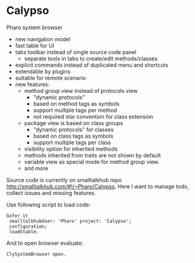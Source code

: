 # Calypso
Pharo system browser

- new navigation model
- fast table for UI
- tabs toolbar instead of single source code panel
  - separate tools in tabs to create/edit methods/classes
- explicit commands instead of duplicated menu and shortcuts 
- extendable by plugins
- suitable for remote scenario
- new features:
  - method group view instead of protocols view
      - "dynamic protocols"
      - based on method tags as symbols
      - support multiple tags per method
      - not required star convention for class extension
  - package view is based on class groups
      - "dynamic protocols" for classes
      - based on class tags as symbols
      - support multiple tags per class
  - visibility option for inherited methods
  - methods inherited from traits are not shown by default
  - variable view as special mode for method group view.  
  - and more

Source code is currently on smalltalkhub repo http://smalltalkhub.com/#!/~Pharo/Calypso. Here I want to manage todo, collect issues and missing features.

Use following script to load code:




    Gofer it
     smalltalkhubUser: 'Pharo' project: 'Calypso';
     configuration;
     loadStable.

And to open browser evaluate: 

    
    ClySystemBrowser open.



